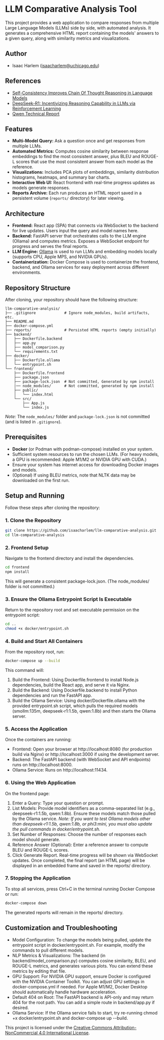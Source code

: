 # LLM Comparative Analysis Tool

This project provides a web application to compare responses from multiple Large Language Models (LLMs) side by side, with automated analysis. It generates a comprehensive HTML report containing the models' answers to a given query, along with similarity metrics and visualizations.

## Author
- Isaac Harlem (isaacharlem@uchicago.edu)

## References
- [Self-Consistency Improves Chain Of Thought Reasoning in Language Models](https://arxiv.org/abs/2203.11171)
- [DeepSeek-R1: Incentivizing Reasoning Capability in LLMs via Reinforcement Learning](https://arxiv.org/abs/2501.12948)
- [Qwen Technical Report](https://github.com/QwenLM/Qwen/blob/main/QWEN_TECHNICAL_REPORT.pdf)

## Features

- **Multi-Model Query:** Ask a question once and get responses from multiple LLMs.
- **Automated Metrics:** Computes cosine similarity between response embeddings to find the most consistent answer, plus BLEU and ROUGE-L scores that use the most consistent answer from each model as the reference.
- **Visualizations:** Includes PCA plots of embeddings, similarity distribution histograms, heatmaps, and summary bar charts.
- **Interactive Web UI:** React frontend with real-time progress updates as models generate responses.
- **Reports Archive:** Each run produces an HTML report saved in a persistent volume (`reports/` directory) for later viewing.

## Architecture

- **Frontend:** React app (SPA) that connects via WebSocket to the backend for live updates. Users input the query and model names here.
- **Backend:** FastAPI server that orchestrates calls to the LLM engine (Ollama) and computes metrics. Exposes a WebSocket endpoint for progress and serves the final reports.
- **LLM Engine:** [Ollama](https://github.com/ollama/ollama) is used to run LLMs and embedding models locally (supports CPU, Apple MPS, and NVIDIA GPUs).
- **Containerization:** Docker Compose is used to containerize the frontend, backend, and Ollama services for easy deployment across different environments.

## Repository Structure

After cloning, your repository should have the following structure:

```
llm-comparative-analysis/
├── .gitignore             # Ignore node_modules, build artifacts, etc.
├── README.md
├── docker-compose.yml
├── reports/               # Persisted HTML reports (empty initially)
├── backend/
│   ├── Dockerfile.backend
│   ├── app.py
│   ├── model_comparison.py
│   └── requirements.txt
├── docker/
│   ├── Dockerfile.ollama
│   └── entrypoint.sh
└── frontend/
    ├── Dockerfile.frontend
    ├── package.json
    ├── package-lock.json  # Not committed, Generated by npm install
    |── node_modules/      # Not committed, generated by npm install
    ├── public/
    │   └── index.html
    └── src/
        ├── App.js
        └── index.js
``````

*Note:* The `node_modules/` folder and `package-lock.json` is not committed (and is listed in `.gitignore`).

## Prerequisites

- **Docker** (or Podman with podman-compose) installed on your system.
- Sufficient system resources to run the chosen LLMs. (For heavy models, a GPU is recommended: Apple M1/M2 or NVIDIA GPU with CUDA.)
- Ensure your system has internet access for downloading Docker images and models.
- (Optional) If using BLEU metrics, note that NLTK data may be downloaded on the first run.

## Setup and Running

Follow these steps after cloning the repository:

### 1. Clone the Repository

```bash
git clone https://github.com/isaacharlem/llm-comparative-analysis.git
cd llm-comparative-analysis
```
### 2. Frontend Setup
Navigate to the frontend directory and install the dependencies.
```bash
cd frontend
npm install
```
This will generate a consistent package-lock.json. (The node_modules/ folder is not committed.)

### 3. Ensure the Ollama Entrypoint Script Is Executable
Return to the repository root and set executable permission on the entrypoint script:
```bash
cd ..
chmod +x docker/entrypoint.sh
```

### 4. Build and Start All Containers
From the repository root, run:
```bash
docker-compose up --build
```
This command will:
1. Build the Frontend: Using Dockerfile.frontend to install Node.js dependencies, build the React app, and serve it via Nginx.
2. Build the Backend: Using Dockerfile.backend to install Python dependencies and run the FastAPI app.
3. Build the Ollama Service: Using docker/Dockerfile.ollama with the provided entrypoint.sh script, which pulls the required models (smollm:135m, deepseek-r1:1.5b, qwen:1.8b) and then starts the Ollama server.

### 5. Access the Application
Once the containers are running:
* Frontend:
    Open your browser at http://localhost:8080 (for production build via Nginx) or http://localhost:3000 if using the development server.
* Backend:
    The FastAPI backend (with WebSocket and API endpoints) runs on http://localhost:8000.
* Ollama Service:
    Runs on http://localhost:11434.

### 6. Using the Web Application
On the frontend page:
1. Enter a Query: Type your question or prompt.
2. List Models: Provide model identifiers as a comma-separated list (e.g., deepseek-r1:1.5b, qwen:1.8b). Ensure these models match those pulled by the Ollama service. *Note: If you want to test Ollama models other than deepseek-r1:1.5b, qwen:1.8b, or phi3:mini, you must also update the pull commands in docker/entrypoint.sh.*
3. Set Number of Responses: Choose the number of responses each model should generate.
4. Reference Answer (Optional): Enter a reference answer to compute BLEU and ROUGE-L scores.
5. Click Generate Report.
Real-time progress will be shown via WebSocket updates. Once completed, the final report (an HTML page) will be displayed in an embedded frame and saved in the reports/ directory.

### 7. Stopping the Application
To stop all services, press Ctrl+C in the terminal running Docker Compose or run:
```bash
docker-compose down
```
The generated reports will remain in the reports/ directory.

## Customization and Troubleshooting
* Model Configuration:
    To change the models being pulled, update the entrypoint script in docker/entrypoint.sh. For example, modify the commands to pull different models.
* NLP Metrics & Visualizations:
    The backend (in backend/model_comparison.py) computes cosine similarity, BLEU, and ROUGE-L metrics, and generates various plots. You can extend these metrics by editing that file.
* GPU Support:
    For NVIDIA GPU support, ensure Docker is configured with the NVIDIA Container Toolkit. You can adjust GPU settings in docker-compose.yml if needed. For Apple M1/M2, Docker Desktop should automatically handle hardware acceleration.
* Default 404 on Root:
    The FastAPI backend is API-only and may return 404 for the root path. You can add a simple route in backend/app.py if desired.
* Ollama Service:
    If the Ollama service fails to start, try re-running chmod +x docker/entrypoint.sh and docker-compose up --build.

This project is licensed under the [Creative Commons Attribution-NonCommercial 4.0 International License](LICENSE).


